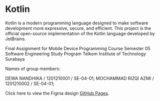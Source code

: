 # Kotlin
Kotlin is a modern programming language designed to make software development more expressive, secure, and efficient. This project is the official open-source implementation of the Kotlin language developed by JetBrains.

Final Assignment for Mobile Device Programming Course Semester 05 Software Engineering Study Program Telkom Institute of Technology Surabaya

Names of group members:

DEWA NANDHIKA        / 1201210001 / SE-04-01;
MOCHAMMAD RIZQI AZMI / 1201210002 / SE-04-01;

Click here to view the Figma design [GitHub Pages](https://pages.github.com/).
